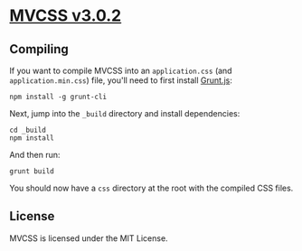 # [MVCSS v3.0.2](http://mvcss.github.com)

## Compiling

If you want to compile MVCSS into an `application.css` (and `application.min.css`)
file, you'll need to first install [Grunt.js](http://gruntjs.com):

```shell
npm install -g grunt-cli
```

Next, jump into the `_build` directory and install dependencies:

```shell
cd _build
npm install
```

And then run:

```shell
grunt build
```

You should now have a `css` directory at the root with the compiled CSS files.

## License
MVCSS is licensed under the MIT License.

